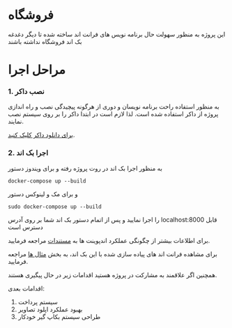 # فروشگاه

این پروژه به منظور سهولت حال برنامه نویس های فرانت اند ساخته شده تا دیگر دغدغه بک اند فروشگاه نداشته باشند


# مراحل اجرا

### 1. نصب داکر

به منظور استفاده راحت برنامه نویسان و دوری از هرگونه پیچیدگی نصب و راه اندازی پروژه از داکر استفاده شده است. لذا لازم است در ابتدا داکر را بر روی سیستم نصب نمایند.

[برای دانلود داکر کلیک کنید](https://www.docker.com/get-started/).

### 2. اجرا بک اند
به منظور اجرا بک اند در روت پروژه رفته و برای ویندوز دستور
```
docker-compose up --build
````
و برای مک و لینوکس دستور
```
sudo docker-compose up --build
```
را اجرا نمایید و پس از اتمام دستور بک اند شما بر روی آدرس localhost:8000 قابل دسترس است

برای اطلاعات بیشتر از چگونگی عملکرد اندپوینت ها به
[مستندات](https://github.com/sadeghesfahani/e-commerce/wiki/%D9%85%D8%B3%D8%AA%D9%86%D8%AF%D8%A7%D8%AA)
مراجعه فرمایید.

برای مشاهده فرانت اند های پیاده سازی شده با این بک اند، به بخش [مثال ها](https://github.com/sadeghesfahani/e-commerce/tree/master/examples) مراجعه فرمایید.

همچنین اگر علاقمند به مشارکت در پروژه هستید اقدامات زیر در حال پیگیری هستند.

اقدامات بعدی:
1. سیستم پرداخت
2. بهبود عملکرد اپلود تصاویر
3. طراحی سیستم بکاپ گیر خودکار

